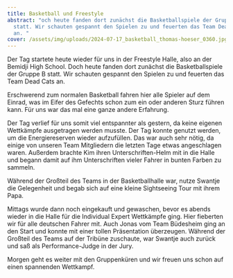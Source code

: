 ```yaml
---
title: Basketball und Freestyle
abstract: "och heute fanden dort zunächst die Basketballspiele der Gruppe B
  statt. Wir schauten gespannt den Spielen zu und feuerten das Team Dead Cats
  an. "
cover: /assets/img/uploads/2024-07-17_basketball_thomas-hoeser_0360.jpg
---
```

Der Tag startete heute wieder für uns in der Freestyle Halle, also an der Bemidji High School. Doch heute fanden dort zunächst die Basketballspiele der Gruppe B statt. Wir schauten gespannt den Spielen zu und feuerten das Team Dead Cats an. 

Erschwerend zum normalen Basketball fahren hier alle Spieler auf dem Einrad, was im Eifer des Gefechts schon zum ein oder anderen Sturz führen kann. Für uns war das mal eine ganze andere Erfahrung.

Der Tag verlief für uns somit viel entspannter als gestern, da keine eigenen Wettkämpfe ausgetragen werden musste. Der Tag konnte genutzt werden, um die  Energiereserven wieder aufzufüllen. Das war auch sehr nötig, da einige von unseren Team Mitgliedern die letzten Tage etwas angeschlagen waren. Außerdem brachte Kim ihren Unterschriften-Helm mit in die Halle und begann damit auf ihm Unterschriften vieler Fahrer in bunten Farben zu sammeln.

Während der Großteil des Teams in der Basketballhalle war, nutze Swantje die Gelegenheit und begab sich auf eine kleine Sightseeing Tour mit ihrem Papa. 

Mittags wurde dann noch eingekauft und gewaschen, bevor es abends wieder in die Halle für die Individual Expert Wettkämpfe ging. Hier fieberten wir für alle deutschen Fahrer mit. Auch Jonas vom Team Büdesheim ging an den Start und konnte mit einer tollen Präsentation überzeugen. Während der Großteil des Teams auf der Tribüne zuschaute, war Swantje auch zurück und saß als Performance-Judge in der Jury.

Morgen geht es weiter mit den Gruppenküren und wir freuen uns schon auf einen spannenden Wettkampf.
